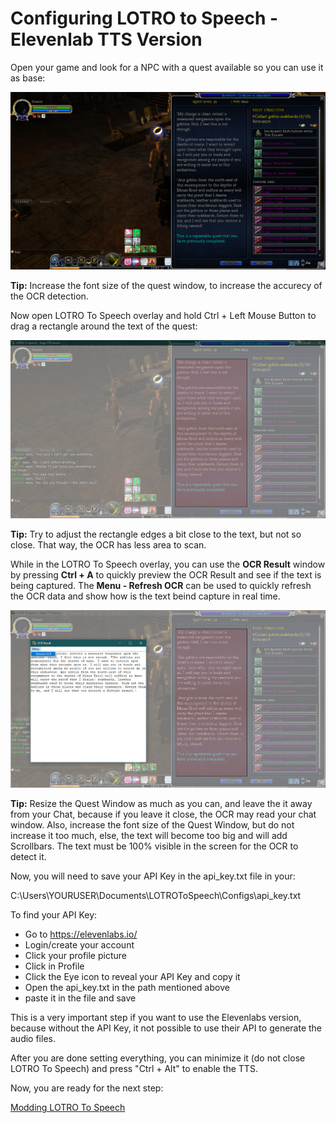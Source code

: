 # Configuring LOTRO to Speech - Elevenlab TTS Version

Open your game and look for a NPC with a quest available so you can use it as base:

![enter image description here](https://github.com/ils94/LOTROToSpeech/blob/master/Tutorial/Images/tutorial1.PNG?raw=true)

**Tip:** Increase the font size of the quest window, to increase the accurecy of the OCR detection.

Now open LOTRO To Speech overlay and hold Ctrl + Left Mouse Button to drag a rectangle around the text of the quest:

![enter image description here](https://github.com/ils94/LOTROToSpeech/blob/master/Tutorial/Images/tutorial2.PNG?raw=true)

**Tip:** Try to adjust the rectangle edges a bit close to the text, but not so close. That way, the OCR has less area to scan.

While in the LOTRO To Speech overlay, you can use the **OCR Result** window by pressing **Ctrl + A** to quickly preview the OCR Result and see if the text is being captured. The **Menu - Refresh OCR** can be used to quickly refresh the OCR data and show how is the text beind capture in real time.

![enter image description here](https://github.com/ils94/LOTROToSpeech/blob/master/Tutorial/Images/tutorial3.PNG?raw=true)

**Tip:** Resize the Quest Window as much as you can, and leave the it away from your Chat, because if you leave it close, the OCR may read your chat window. Also, increase the font size of the Quest Window, but do not increase it too much, else, the text will become too big and will add Scrollbars. The text must be 100% visible in the screen for the OCR to detect it.

Now, you will need to save your API Key in the api_key.txt file in your: 

C:\Users\YOURUSER\Documents\LOTROToSpeech\Configs\api_key.txt

To find your API Key:

- Go to https://elevenlabs.io/
- Login/create your account
- Click your profile picture
- Click in Profile
- Click the Eye icon to reveal your API Key and copy it
- Open the api_key.txt in the path mentioned above
- paste it in the file and save

This is a very important step if you want to use the Elevenlabs version, because without the API Key, it not possible to use their API to generate the audio files.

After you are done setting everything, you can minimize it (do not close LOTRO To Speech) and press "Ctrl + Alt" to enable the TTS.

Now, you are ready for the next step:

[Modding LOTRO To Speech](https://github.com/ils94/LOTROToSpeech/blob/master/Tutorial/Files/modding.md)

